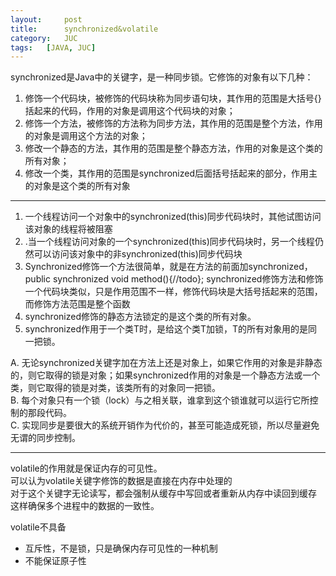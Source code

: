 ```yaml
---
layout:     post
title:      synchronized&volatile
category:   JUC
tags:   [JAVA, JUC]
---
```



synchronized是Java中的关键字，是一种同步锁。它修饰的对象有以下几种： 
1.  修饰一个代码块，被修饰的代码块称为同步语句块，其作用的范围是大括号{}括起来的代码，作用的对象是调用这个代码块的对象； 
2.  修饰一个方法，被修饰的方法称为同步方法，其作用的范围是整个方法，作用的对象是调用这个方法的对象； 
3.  修改一个静态的方法，其作用的范围是整个静态方法，作用的对象是这个类的所有对象； 
4.  修改一个类，其作用的范围是synchronized后面括号括起来的部分，作用主的对象是这个类的所有对象

---

1. 一个线程访问一个对象中的synchronized(this)同步代码块时，其他试图访问该对象的线程将被阻塞
2. .当一个线程访问对象的一个synchronized(this)同步代码块时，另一个线程仍然可以访问该对象中的非synchronized(this)同步代码块
3. Synchronized修饰一个方法很简单，就是在方法的前面加synchronized，public synchronized void method(){//todo}; synchronized修饰方法和修饰一个代码块类似，只是作用范围不一样，修饰代码块是大括号括起来的范围，而修饰方法范围是整个函数
4. synchronized修饰的静态方法锁定的是这个类的所有对象。
5. synchronized作用于一个类T时，是给这个类T加锁，T的所有对象用的是同一把锁。


A. 无论synchronized关键字加在方法上还是对象上，如果它作用的对象是非静态的，则它取得的锁是对象；如果synchronized作用的对象是一个静态方法或一个类，则它取得的锁是对类，该类所有的对象同一把锁。  
B. 每个对象只有一个锁（lock）与之相关联，谁拿到这个锁谁就可以运行它所控制的那段代码。  
C. 实现同步是要很大的系统开销作为代价的，甚至可能造成死锁，所以尽量避免无谓的同步控制。 
 
--- 
 
volatile的作用就是保证内存的可见性。  
可以认为volatile关键字修饰的数据是直接在内存中处理的  
对于这个关键字无论读写，都会强制从缓存中写回或者重新从内存中读回到缓存  
这样确保多个进程中的数据的一致性。    
  
 volatile不具备
 - 互斥性，不是锁，只是确保内存可见性的一种机制
 - 不能保证原子性 

